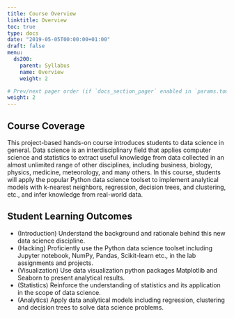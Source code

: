```yaml
---
title: Course Overview
linktitle: Overview
toc: true
type: docs
date: "2019-05-05T00:00:00+01:00"
draft: false
menu:
  ds200:
    parent: Syllabus
    name: Overview
    weight: 2

# Prev/next pager order (if `docs_section_pager` enabled in `params.toml`)
weight: 2
---
```


## Course Coverage

This project-based hands-on course introduces students to data science in general. Data science is an interdisciplinary field that applies computer science and statistics to extract useful knowledge from data collected in an almost unlimited range of other disciplines, including business, biology, physics, medicine, meteorology, and many others. In this course, students will apply the popular Python data science toolset to implement analytical models with k-nearest neighbors, regression, decision trees, and clustering, etc., and infer knowledge from real-world data.


## Student Learning Outcomes

* (Introduction) Understand the background and rationale behind this new data science discipline.
* (Hacking) Proficiently use the Python data science toolset including Jupyter notebook, NumPy, Pandas, Scikit-learn etc., in the lab assignments and projects.
*	(Visualization) Use data visualization python packages Matplotlib and Seaborn to present analytical results.
*	(Statistics) Reinforce the understanding of statistics and its application in the scope of data science.
*	(Analytics) Apply data analytical models including regression, clustering and decision trees to solve data science problems.
